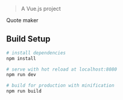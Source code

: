 
> A Vue.js project

Quote maker

## Build Setup

``` bash
# install dependencies
npm install

# serve with hot reload at localhost:8080
npm run dev

# build for production with minification
npm run build
```
